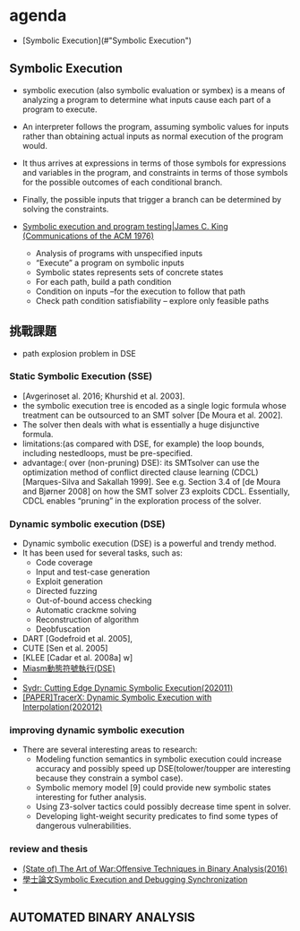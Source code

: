 # agenda
- [Symbolic Execution](#"Symbolic Execution")

## Symbolic Execution

- symbolic execution (also symbolic evaluation or symbex) is a means of analyzing a program to determine what inputs cause each part of a program to execute. 
- An interpreter follows the program, assuming symbolic values for inputs rather than obtaining actual inputs as normal execution of the program would. 
- It thus arrives at expressions in terms of those symbols for expressions and variables in the program, and constraints in terms of those symbols for the possible outcomes of each conditional branch. 
- Finally, the possible inputs that trigger a branch can be determined by solving the constraints.

- [Symbolic execution and program testing|James C. King (Communications of the ACM 1976)](https://dl.acm.org/doi/10.1145/360248.360252)
  - Analysis	of	programs	with	unspecified	inputs	
  - “Execute”	a	program	on	symbolic	inputs	
  - Symbolic states represents sets of concrete states	
  - For	each	path,	build	a	path	condition	
  - Condition	on inputs –for the	execution to follow that path	
  - Check	path condition satisfiability	–	explore	only feasible paths	

## 挑戰課題
-  path explosion problem in DSE


### Static Symbolic Execution (SSE)
- [Avgerinoset al. 2016; Khurshid et al. 2003]. 
- the symbolic execution tree is encoded as a single logic formula whose treatment can be outsourced to an SMT solver [De Moura et al. 2002].
- The solver then deals with what is essentially a huge disjunctive formula. 
- limitations:(as compared with DSE, for example)  the loop bounds, including nestedloops, must be pre-specified. 
- advantage:( over (non-pruning) DSE): its SMTsolver can use the optimization method of conflict directed clause learning (CDCL) [Marques-Silva
and Sakallah 1999]. See e.g. Section 3.4 of [de Moura and Bjørner 2008] on how the SMT solver Z3
exploits CDCL. Essentially, CDCL enables “pruning” in the exploration process of the solver.

### Dynamic symbolic execution (DSE)
- Dynamic symbolic execution (DSE) is a powerful and trendy method. 
- It has been used for several tasks, such as:
  - Code coverage
  - Input and test-case generation
  - Exploit generation
  - Directed fuzzing
  - Out-of-bound access checking
  - Automatic crackme solving
  - Reconstruction of algorithm
  - Deobfuscation
- DART [Godefroid et al. 2005],
- CUTE [Sen et al. 2005] 
- [KLEE [Cadar et al. 2008a] w]
- [Miasm動態符號執行(DSE)](https://github.com/cea-sec/miasm)
- [](https://www.cis.upenn.edu/~mhnaik/edu/cis700/lessons/symbolic_execution.pdf)
- [Sydr: Cutting Edge Dynamic Symbolic Execution(202011)](https://arxiv.org/abs/2011.09269)
- [[PAPER]TracerX: Dynamic Symbolic Execution with Interpolation(202012)](https://arxiv.org/abs/2012.00556)

### improving dynamic symbolic execution
- There are several interesting areas to research:
  - Modeling function semantics in symbolic execution could increase accuracy and possibly speed up DSE(tolower/toupper are interesting because they constrain a symbol case).
  - Symbolic memory model [9] could provide new symbolic states interesting for futher analysis.
  - Using Z3-solver tactics could possibly decrease time spent in solver.
  - Developing light-weight security predicates to find some types of dangerous vulnerabilities.

### review and thesis
- [(State of) The Art of War:Offensive Techniques in Binary Analysis(2016)](https://www.researchgate.net/publication/306304563_SOK_State_of_The_Art_of_War_Offensive_Techniques_in_Binary_Analysis)
- [學士論文Symbolic Execution and Debugging Synchronization](https://arxiv.org/pdf/2006.16601.pdf)
- 
## AUTOMATED BINARY ANALYSIS
